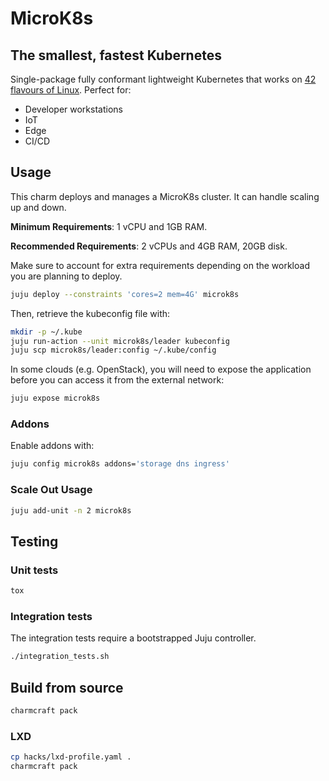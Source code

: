 # MicroK8s

## The smallest, fastest Kubernetes

Single-package fully conformant lightweight Kubernetes that works on [42 flavours of Linux](https://snapcraft.io/microk8s). Perfect for:

- Developer workstations
- IoT
- Edge
- CI/CD

## Usage

This charm deploys and manages a MicroK8s cluster. It can handle scaling up and down.

**Minimum Requirements**: 1 vCPU and 1GB RAM.

**Recommended Requirements**: 2 vCPUs and 4GB RAM, 20GB disk.

Make sure to account for extra requirements depending on the workload you are planning to deploy.

```bash
juju deploy --constraints 'cores=2 mem=4G' microk8s
```

Then, retrieve the kubeconfig file with:

```bash
mkdir -p ~/.kube
juju run-action --unit microk8s/leader kubeconfig
juju scp microk8s/leader:config ~/.kube/config
```

In some clouds (e.g. OpenStack), you will need to expose the application before you can access it from the external network:

```bash
juju expose microk8s
```

### Addons

Enable addons with:

```bash
juju config microk8s addons='storage dns ingress'
```

### Scale Out Usage

```bash
juju add-unit -n 2 microk8s
```

## Testing

### Unit tests

```bash
tox
```

### Integration tests

The integration tests require a bootstrapped Juju controller.

```bash
./integration_tests.sh
```

## Build from source

```bash
charmcraft pack
```

### LXD

```bash
cp hacks/lxd-profile.yaml .
charmcraft pack
```
